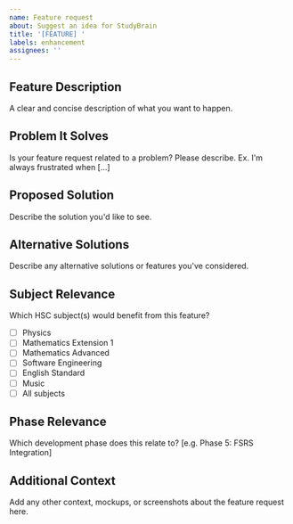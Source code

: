 ```yaml
---
name: Feature request
about: Suggest an idea for StudyBrain
title: '[FEATURE] '
labels: enhancement
assignees: ''
---
```


## Feature Description
A clear and concise description of what you want to happen.

## Problem It Solves
Is your feature request related to a problem? Please describe.
Ex. I'm always frustrated when [...]

## Proposed Solution
Describe the solution you'd like to see.

## Alternative Solutions
Describe any alternative solutions or features you've considered.

## Subject Relevance
Which HSC subject(s) would benefit from this feature?
- [ ] Physics
- [ ] Mathematics Extension 1
- [ ] Mathematics Advanced
- [ ] Software Engineering
- [ ] English Standard
- [ ] Music
- [ ] All subjects

## Phase Relevance
Which development phase does this relate to? [e.g. Phase 5: FSRS Integration]

## Additional Context
Add any other context, mockups, or screenshots about the feature request here.
